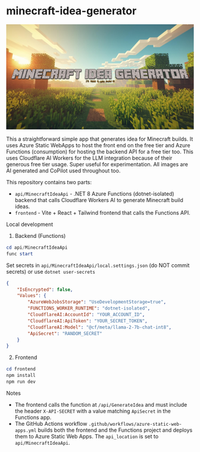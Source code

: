 # minecraft-idea-generator

![Minecraft Idea Generator](./frontend/src/assets/minecraft-background-md.png "Idea Generator")

This a straightforward simple app that generates idea for Minecraft builds. It uses Azure Static WebApps to host the front end on the free tier and Azure Functions (consumption) for hosting the backend API for a free tier too. This uses Cloudflare AI Workers for the LLM integration because of their generous free tier usage. Super useful for experimentation. All images are AI generated and CoPilot used throughout too.

This repository contains two parts:

- `api/MinecraftIdeaApi` - .NET 8 Azure Functions (dotnet-isolated) backend that calls Cloudflare Workers AI to generate Minecraft build ideas.
- `frontend` - Vite + React + Tailwind frontend that calls the Functions API.

Local development

1. Backend (Functions)

```powershell
cd api/MinecraftIdeaApi
func start
```

Set secrets in `api/MinecraftIdeaApi/local.settings.json` (do NOT commit secrets) or use `dotnet user-secrets`

```json
{
	"IsEncrypted": false,
	"Values": {
		"AzureWebJobsStorage": "UseDevelopmentStorage=true",
		"FUNCTIONS_WORKER_RUNTIME": "dotnet-isolated",
		"CloudflareAI:AccountId": "YOUR_ACCOUNT_ID",
		"CloudflareAI:ApiToken": "YOUR_SECRET_TOKEN",
		"CloudflareAI:Model": "@cf/meta/llama-2-7b-chat-int8",
		"ApiSecret": "RANDOM_SECRET"
	}
}
```

2. Frontend

```powershell
cd frontend
npm install
npm run dev
```

Notes

- The frontend calls the function at `/api/GenerateIdea` and must include the header `X-API-SECRET` with a value matching `ApiSecret` in the Functions app.
- The GitHub Actions workflow `.github/workflows/azure-static-web-apps.yml` builds both the frontend and the Functions project and deploys them to Azure Static Web Apps. The `api_location` is set to `api/MinecraftIdeaApi`.